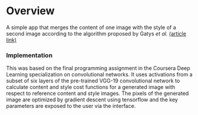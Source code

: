 # Overview
A simple app that merges the content of one image with the style of a second image according to the algorithm proposed by Gatys *et al.*  [(article link)](https://arxiv.org/abs/1508.06576)

### Implementation
This was based on the final programming assignment in the Coursera Deep Learning specialization on convolutional networks. It uses activations from a subset of six layers of the pre-trained VGG-19 convolutional network to calculate content and style cost functions for a generated image with respect to reference content and style images. The pixels of the generated image are optimized by gradient descent using tensorflow and the key parameters are exposed to the user via the interface.